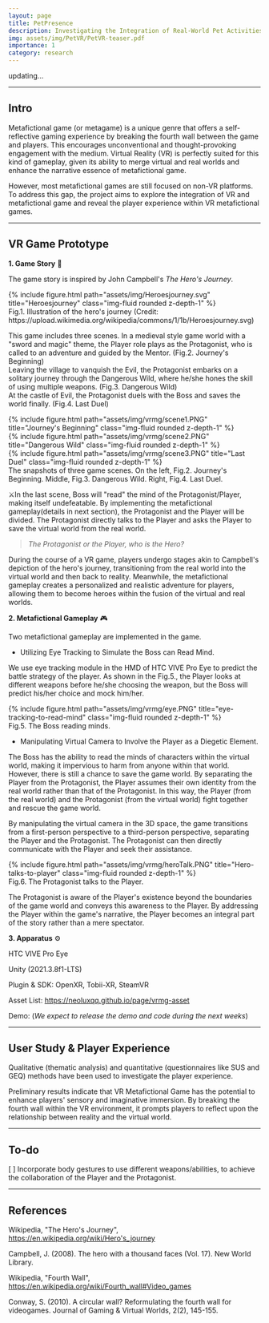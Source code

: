 ```yaml
---
layout: page
title: PetPresence
description: Investigating the Integration of Real-World Pet Activities in Virtual Reality
img: assets/img/PetVR/PetVR-teaser.pdf
importance: 1
category: research
---
```


updating...

---

## Intro

Metafictional game (or metagame) is a unique genre that offers a self-reflective gaming experience by breaking the fourth wall between the game and players. This encourages unconventional and thought-provoking engagement with the medium. Virtual Reality (VR) is perfectly suited for this kind of gameplay, given its ability to merge virtual and real worlds and enhance the narrative essence of metafictional game.

However, most metafictional games are still focused on non-VR platforms. To address this gap, the project aims to explore the integration of VR and metafictional game and reveal the player experience within VR metafictional games.

---

<h2>VR Game Prototype</h2>

**1. Game Story** 📜

The game story is inspired by John Campbell's *The Hero's Journey*.

<div class="row">
    <div class="col-sm mt-3 mt-md-0">
        {% include figure.html path="assets/img/Heroesjourney.svg" title="Heroesjourney" class="img-fluid rounded z-depth-1" %}
    </div>
</div>
<div class="caption">
    Fig.1. Illustration of the hero's journey (Credit: https://upload.wikimedia.org/wikipedia/commons/1/1b/Heroesjourney.svg)
</div>

This game includes three scenes. In a medieval style game world with a "sword and magic" theme, the Player role plays as the Protagonist, who is called to an adventure and guided by the Mentor. (Fig.2. Journey's Beginning)  
Leaving the village to vanquish the Evil, the Protagonist embarks on a solitary journey through the Dangerous Wild, where he/she hones the skill of using multiple weapons. (Fig.3. Dangerous Wild)  
At the castle of Evil, the Protagonist duels with the Boss and saves the world finally. (Fig.4. Last Duel) 

<div class="row">
    <div class="col-sm mt-3 mt-md-0">
        {% include figure.html path="assets/img/vrmg/scene1.PNG" title="Journey's Beginning" class="img-fluid rounded z-depth-1" %}
    </div>
    <div class="col-sm mt-3 mt-md-0">
        {% include figure.html path="assets/img/vrmg/scene2.PNG" title="Dangerous Wild" class="img-fluid rounded z-depth-1" %}
    </div>
    <div class="col-sm mt-3 mt-md-0">
        {% include figure.html path="assets/img/vrmg/scene3.PNG" title="Last Duel" class="img-fluid rounded z-depth-1" %}
    </div>
</div>
<div class="caption">
    The snapshots of three game scenes. On the left, Fig.2. Journey's Beginning. Middle, Fig.3. Dangerous Wild. Right, Fig.4. Last Duel.
</div>

⚔️In the last scene, Boss will "read" the mind of the Protagonist/Player, making itself undefeatable. By implementing the metafictional gameplay(details in next section), the Protagonist and the Player will be divided. The Protagonist directly talks to the Player and asks the Player to save the virtual world from the real world. 

> *The Protagonist or the Player, who is the Hero?*

During the course of a VR game, players undergo stages akin to Campbell's depiction of the hero's journey, transitioning from the real world into the virtual world and then back to reality. Meanwhile, the metafictional gameplay creates a personalized and realistic adventure for players, allowing them to become heroes within the fusion of the virtual and real worlds.

**2. Metafictional Gameplay** 🎮

Two metafictional gameplay are implemented in the game.

- Utilizing Eye Tracking to Simulate the Boss can Read Mind.

We use eye tracking module in the HMD of HTC VIVE Pro Eye to predict the battle strategy of the player. As shown in the Fig.5., the Player looks at different weapons before he/she choosing the weapon, but the Boss will predict his/her choice and mock him/her. 

<div class="row">
    <div class="col-sm mt-3 mt-md-0">
        {% include figure.html path="assets/img/vrmg/eye.PNG" title="eye-tracking-to-read-mind" class="img-fluid rounded z-depth-1" %}
    </div>
</div>
<div class="caption">
    Fig.5.  The Boss reading minds.
</div>

- Manipulating Virtual Camera to Involve the Player as a Diegetic Element.

The Boss has the ability to read the minds of characters within the virtual world, making it impervious to harm from anyone within that world. However, there is still a chance to save the game world. By separating the Player from the Protagonist, the Player assumes their own identity from the real world rather than that of the Protagonist. In this way, the Player (from the real world) and the Protagonist (from the virtual world) fight together and rescue the game world.

By manipulating the virtual camera in the 3D space, the game transitions from a first-person perspective to a third-person perspective, separating the Player and the Protagonist. The Protagonist can then directly communicate with the Player and seek their assistance. 

<div class="row">
    <div class="col-sm mt-3 mt-md-0">
        {% include figure.html path="assets/img/vrmg/heroTalk.PNG" title="Hero-talks-to-player" class="img-fluid rounded z-depth-1" %}
    </div>
</div>
<div class="caption">
    Fig.6. The Protagonist talks to the Player.
</div>

The Protagonist is aware of the Player's existence beyond the boundaries of the game world and conveys this awareness to the Player. By addressing the Player within the game's narrative, the Player becomes an integral part of the story rather than a mere spectator.

**3. Apparatus** ⚙️

HTC VIVE Pro Eye

Unity (2021.3.8f1-LTS)

Plugin & SDK: OpenXR, Tobii-XR, SteamVR

Asset List: https://neoluxqq.github.io/page/vrmg-asset

Demo: (*We expect to release the demo and code during the next weeks*)

---

## User Study & Player Experience

Qualitative (thematic analysis) and quantitative (questionnaires like SUS and GEQ) methods have been used to investigate the player experience. 

Preliminary results indicate that VR Metafictional Game has the potential to enhance players' sensory and imaginative immersion. By breaking the fourth wall within the VR environment, it prompts players to reflect upon the relationship between reality and the virtual world.

---

## To-do

[ ] Incorporate body gestures to use different weapons/abilities, to achieve the collaboration of the Player and the Protagonist. 

---

## References

Wikipedia, "The Hero's Journey", https://en.wikipedia.org/wiki/Hero's_journey

Campbell, J. (2008). The hero with a thousand faces (Vol. 17). New World Library.

Wikipedia, "Fourth Wall", https://en.wikipedia.org/wiki/Fourth_wall#Video_games

Conway, S. (2010). A circular wall? Reformulating the fourth wall for videogames. Journal of Gaming & Virtual Worlds, 2(2), 145-155.
